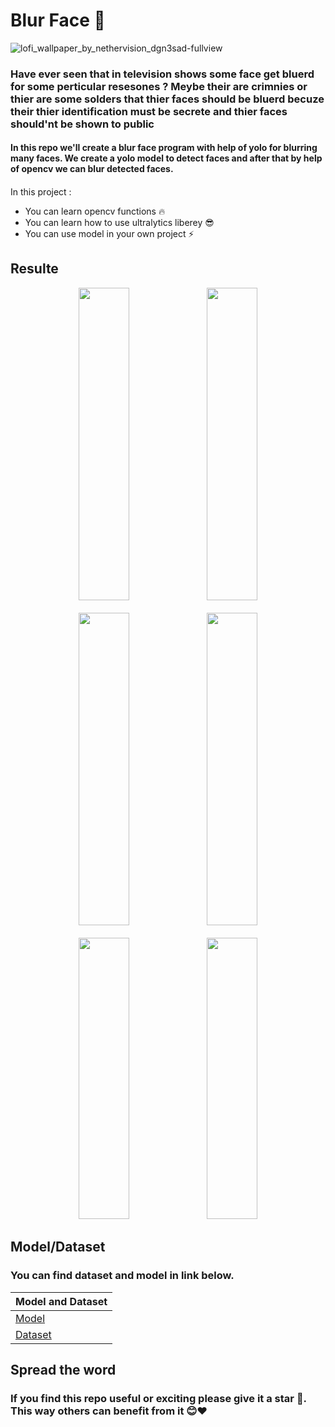 # Blur Face 👤


![lofi_wallpaper_by_nethervision_dgn3sad-fullview](https://github.com/0nE01/Blur-Face/assets/127254729/97eff5a0-c1e7-4083-9426-538a9b0477d7)


### Have ever seen that in television shows some face get bluerd for some perticular resesones ? Meybe their are crimnies or thier are some solders that thier faces should be bluerd becuze their  thier identification must be secrete and thier faces should'nt be shown to public 


#### In this repo we'll create a blur face program with help of yolo for blurring many faces. We create a yolo model to detect faces and after that by help of opencv we can blur detected faces.

#### 
In this project :
* You can learn opencv functions 🔥
* You can learn how to use ultralytics liberey 😎
* You can use model in your own project ⚡


Resulte
----
<div align="center">
  <img src="https://github.com/0nE01/Blur-Face/assets/127254729/1df6834e-9390-4fbc-8be3-5f52459eef72"  width="40%" height="500">
  <img src="https://github.com/0nE01/Blur-Face/assets/127254729/6e7f2ad5-35a6-40ce-a459-0ebd71bf6974" width="40%" height="500">
</div>
<br>

<div align="center">
  <img src="https://github.com/0nE01/Blur-Face/assets/127254729/577737d1-afef-48ae-813c-0ab323b5a124"  width="40%" height="500">
  <img src="https://github.com/0nE01/Blur-Face/assets/127254729/739088a0-b26e-4bc7-92ba-344e7a45e3e4" width="40%" height="500">
</div>
<br>

<div align="center">
  <img src="https://github.com/0nE01/Blur-Face/assets/127254729/51cfaa55-af07-424c-9915-dcbadec3edfb" width="40%" height="450">
  <img src="https://github.com/0nE01/Blur-Face/assets/127254729/596ed74c-a090-4d93-85eb-bb79e8585a00"  width="40%" height="450">
</div>

Model/Dataset
----
### **You can find dataset and model in link below**.
|Model and Dataset |
| ------------- | 
|      [Model]()      |
|      [Dataset](https://universe.roboflow.com/project-unkxj/face-detection-0zqc9/browse?queryText=&pageSize=50&startingIndex=0&browseQuery=true)  



## Spread the word
### If you find this repo useful or exciting please give it a star 🎇. This way others can benefit from it 😊❤

